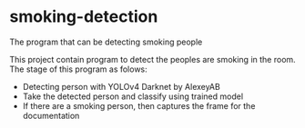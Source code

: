 # smoking-detection
The program that can be detecting smoking people

This project contain program to detect the peoples are smoking in the room. The stage of this program as folows:

<ul>
  <li>Detecting person with YOLOv4 Darknet by <a href"https://github.com/AlexeyAB/darknet">AlexeyAB</a></li>
  <li>Take the detected person and classify using trained model</li>
  <li>If there are a smoking person, then captures the frame for the documentation</li>  
